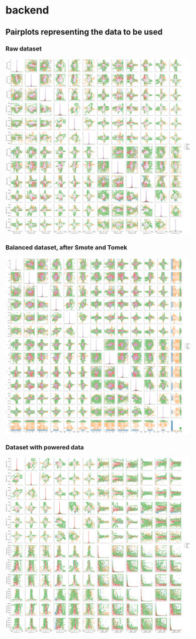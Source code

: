 # backend

## Pairplots representing the data to be used

### Raw dataset
![Dataset raw](https://github.com/ucode-practicantes/backend/blob/master/pair_futbol.png)

### Balanced dataset, after Smote and Tomek
![Balanced](https://github.com/ucode-practicantes/backend/blob/master/pair_futbol_balanced.png)

### Dataset with powered data
![Power](https://github.com/ucode-practicantes/backend/blob/master/pair_futbol_power.png)
